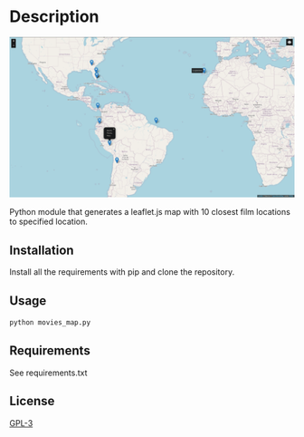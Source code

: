 # Description

<img
src=images/screenshot.jpg
raw=true
alt=Map
/>

Python module that generates a leaflet.js map with 10 closest film locations to specified location.

## Installation

Install all the requirements with pip and clone the repository.

## Usage

```bash
python movies_map.py
```

## Requirements

See requirements.txt

## License

[GPL-3](https://choosealicense.com/licenses/gpl-3.0/)
